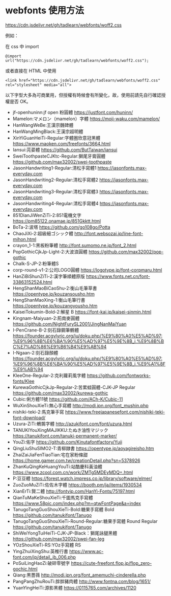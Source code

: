 # webfonts 使用方法
https://cdn.jsdelivr.net/gh/tadlearn/webfonts/woff2.css

例如：

在 css 中 import
```
@import url("https://cdn.jsdelivr.net/gh/tadlearn/webfonts/woff2.css");
```
或者直接在 HTML 中使用
```
<link href="https://cdn.jsdelivr.net/gh/tadlearn/webfonts/woff2.css" rel="stylesheet" media="all">
```

以下字型大多為可商業用，但授權有時候會有所變化，故，使用前請先自行確認授權是否 OK。

- jf-openhuninn:jf open 粉圓體 https://justfont.com/huninn/
- Mamelon:マメロン（mamelon）字體 https://moji-waku.com/mamelon/
- HanWangWeBe:王漢宗魏碑體
- HanWangMingBlack:王漢宗超明體
- XinYiGuanHeiTi-Regular:字體圈欣意冠黑體 https://www.maoken.com/freefonts/3664.html
- Iansui:芫荽體 https://github.com/ButTaiwan/iansui
- SweiToothpasteCJKtc-Regular:獅尾牙膏圓體 https://github.com/max32002/swei-toothpaste
- JasonHandwriting1-Regular:清松手寫體1 https://jasonfonts.max-everyday.com
- JasonHandwriting2-Regular:清松手寫體2 https://jasonfonts.max-everyday.com
- JasonHandwriting3-Regular:清松手寫體3 https://jasonfonts.max-everyday.com
- JasonHandwriting4-Regular:清松手寫體4 https://jasonfonts.max-everyday.com
- 851DianJiWenZiTi-2:851電機文字 https://pm85122.onamae.jp/851Gkktt.html
- BoTa-2:波塔 https://github.com/go108go/Potta
- ChaoJiXi-2:超級細ゴシック體 http://font.websozai.jp/line-font-mihon.html
- crayon_1-1:黑板粉筆體 http://font.sumomo.ne.jp/font_2.html
- PopGothicCjkJp-Light-2:大波浪圓體 https://github.com/max32002/pop-gothic
- Chalk-S-JP-2:粉筆體S
- corp-round-v1-2:公司LOGO圓體 https://logotype.jp/font-corpmaru.html
- HanZiBiShunZiTi-2:漢字筆順體原版 https://www.fonts.net.cn/font-33863152524.html
- HengShanMaoBiCaoShu-2:衡山毛筆草書 https://opentype.jp/kouzansousho.htm
- HengShanMaoXing-1:衡山毛筆行書 https://opentype.jp/kouzangyousho.htm
- KaiseiTokumin-Bold-2:解星 B https://font-kai.jp/kaisei-sinmin.html
- Kingnam-Maiyuan-2:荊南麥圓體 https://github.com/NightFurySL2001/JingNanMaiYuan
- I-PenCrane-B-2:刻石錄鋼筆鶴體 https://founder.acgvlyric.org/iu/doku.php/%E9%80%A0%E5%AD%97:%E9%96%8B%E6%BA%90%E5%AD%97%E5%9E%8B_i.%E9%8B%BC%E7%AD%86%E9%B6%B4%E9%AB%94
- I-Ngaan-2:刻石錄顏體 https://founder.acgvlyric.org/iu/doku.php/%E9%80%A0%E5%AD%97:%E9%96%8B%E6%BA%90%E5%AD%97%E5%9E%8B_i.%E9%A1%8F%E9%AB%94
- KleeOne-Regular-2:克利蘿莉風字體 https://github.com/fontworks-fonts/Klee
- KurewaGothicCjkJp-Regular-2:苦累蛙圓體-CJK-JP Regular https://github.com/max32002/kurewa-gothic
- Cubic:俐方體11號 https://github.com/ACh-K/Cubic-11
- WuXinShouXieTi:無心手寫體 http://modi.jpn.org/font_mushin.php
- nishiki-teki-2:馬克筆手寫 https://www.freejapanesefont.com/nishiki-teki-font-download/
- Uzura-ZiTi:鵪鶉字體 http://azukifont.com/font/uzura.html
- TANUKIYouXingMAJIKKU:たぬき油性マジック https://tanukifont.com/tanuki-permanent-marker/
- YouZi:佑字 https://github.com/Kinutafontfactory/Yuji
- QingLiuShuSIMO2-T:青柳隷書 https://opentype.jp/aoyagireisho.htm
- ZhaiZaiJiaFenTiaoTian:宅在家粉條甜 https://home.gamer.com.tw/creationDetail.php?sn=5378926
- ZhanKuQingKeHuangYouTi:站酷慶科黃油體 https://www.zcool.com.cn/work/ZMTg5MDEyMDQ=.html
- P:豆豆體 https://forest.watch.impress.co.jp/library/software/elmer/
- ZuoZuoMuZiTi:佐佐木字體 https://booth.pm/ja/items/1930534
- XianErTi:賢二體 http://fontvip.com/HanYi-Fonts/75197.html
- QianTuMaKeShouXieTi:千圖馬克手寫體 https://www.58pic.com/index.php?m=qtwFontPage&a=index
- TanugoTangGuoShouXieTi-Bold:糖果手寫體 Bold https://github.com/tanukifont/Tanugo
- TanugoTangGuoShouXieTi-Round-Regular:糖果手寫體 Round Regular https://github.com/tanukifont/Tanugo
- ShiWeiYongTuiHeiTi-CJK-JP-Black：獅尾詠腿黑體 https://github.com/max32002/swei-fan-leg
- YOzShouXieTi-RS:YOz手寫體 RS
- YingZhuiXingShu:英椎行書 https://www.ac-font.com/jp/detail_jb_006.php
- PoSuiLingHaoZi:破碎零號字 https://cute-freefont.flop.jp/flop_zero-gochic.html
- Qiang:黒薔薇 http://modi.jpn.org/font_amemuchi-cinderella.php
- PangPangZhuRouTi:胖胖豬肉體 http://www.fontna.com/blog/1651/
- YuanYingHeiTi:源影黑體 https://0115765.com/archives/1120